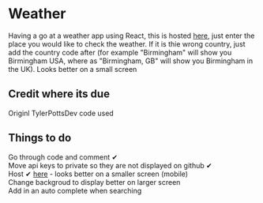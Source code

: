 # Weather

Having a go at a weather app using React, this is hosted [here](https://stevesoc-weather.netlify.app/), just enter the place you would like to check the weather. If it is thie wrong country, just add the country code after (for example "Birmingham" will show you Birmingham USA, where as "Birmingham, GB" will show you Birmingham in the UK).
Looks better on a small screen

## Credit where its due  

Originl TylerPottsDev code used

## Things to do  
Go through code and comment ✔  
Move api keys to private so they are not displayed on github ✔  
Host ✔ [here](https://stevesoc-weather.netlify.app/) - looks better on a smaller screen (mobile)  
Change backgroud to display better on larger screen  
Add in an auto complete when searching  
